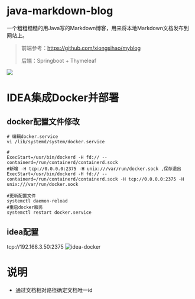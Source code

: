 # java-markdown-blog

一个粗粗糙糙的用Java写的Markdown博客，用来将本地Markdown文档发布到网站上。
> 前端参考：https://github.com/xiongsihao/myblog
>
>后端：Springboot + Thymeleaf

![](https://raw.githubusercontent.com/wulilinghan/PicBed/main/img2023/202302052330187.png)

# IDEA集成Docker并部署
## docker配置文件修改
```shell
# 编辑docker.service
vi /lib/systemd/system/docker.service
 
#
ExecStart=/usr/bin/dockerd -H fd:// --containerd=/run/containerd/containerd.sock
#新增 -H tcp://0.0.0.0:2375 -H unix:///var/run/docker.sock ,保存退出
ExecStart=/usr/bin/dockerd -H fd:// --containerd=/run/containerd/containerd.sock -H tcp://0.0.0.0:2375 -H unix:///var/run/docker.sock
 
#更新配置文件
systemctl daemon-reload
#重启docker服务
systemctl restart docker.service
```
## idea配置
tcp://192.168.3.50:2375
![idea-docker](https://raw.githubusercontent.com/wulilinghan/PicBed/main/img2023/202302051749751.png)

# 说明
- 通过文档相对路径确定文档唯一id
